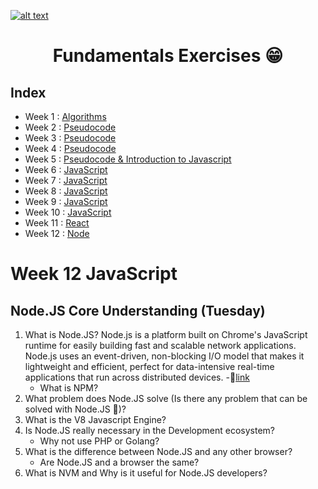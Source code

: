 <a href="https://www.core-code.io/">

![alt text](https://uploads-ssl.webflow.com/5eb2f56932c3562feab232e3/5f73550d00249e7e96c9f3de_Logo.png 'corecodeio')

</a>

<h1 align="center">Fundamentals Exercises 😁</h1>

## Index

- Week 1 : [Algorithms](core-code_Exercise/Week1/Week1exercise.md)
- Week 2 : [Pseudocode](core-code_Exercise/Week2/Week2exercise.md)
- Week 3 : [Pseudocode](core-code_Exercise/Week3/Week3exercise.md)
- Week 4 : [Pseudocode](core-code_Exercise/Week4/Week4exercise.md)
- Week 5 : [Pseudocode & Introduction to Javascript](core-code_Exercise/Week5/Week5exercise.md)
- Week 6 : [JavaScript](core-code_Exercise/Week6/Week6exercise.md)
- Week 7 : [JavaScript](core-code_Exercise/Week7/Week7exercise.md)
- Week 8 : [JavaScript](core-code_Exercise/Week8/Week8exercise.md)
- Week 9 : [JavaScript](core-code_Exercise/Week9/Week9exercise.md)
- Week 10 : [JavaScript](core-code_Exercise/Week10)
- Week 11 : [React](core-code_Exercise/Week11/Week11exercise.md)
- Week 12 : [Node](core-code_Exercise/Week12/Week12exercise.md)

# Week 12 JavaScript
## Node.JS Core Understanding (Tuesday)
1.  What is Node.JS?
Node.js is a platform built on Chrome's JavaScript runtime for easily building fast and scalable network applications. Node.js uses an event-driven, non-blocking I/O model that makes it lightweight and efficient, perfect for data-intensive real-time applications that run across distributed devices. -🔎[link](https://www.tutorialspoint.com/nodejs/nodejs_introduction.htm)
    - What is NPM?
2.  What problem does Node.JS solve (Is there any problem that can be solved with Node.JS 🤔)?
3.  What is the V8 Javascript Engine?
4.  Is Node.JS really necessary in the Development ecosystem?
    - Why not use PHP or Golang?
5.  What is the difference between Node.JS and any other browser?
    - Are Node.JS and a browser the same?
6.  What is NVM and Why is it useful for Node.JS developers?


